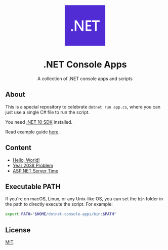 <div align="center">

<img src="https://raw.githubusercontent.com/junian/commons-media/refs/heads/master/svg/microsoft-dotnet-logo.svg" height="128px" />

# .NET Console Apps

A collection of .NET console apps and scripts

</div>

## About

This is a special repository to celebrate `dotnet run app.cs`, where you can just use a single C# file to run the script.

You need [.NET 10 SDK](https://dotnet.microsoft.com/en-us/download/dotnet/10.0) installed.

Read example guide [here](https://www.junian.net/dev/dotnet-run-csharp-app/).

## Content

- [Hello, World!](./src/hello-world/)
- [Year 2038 Problem](./src/year-2038-problem/)
- [ASP.NET Server Time](./src/aspdotnet-server-time/)

## Executable PATH

If you're on macOS, Linux, or any Unix-like OS, you can set the `bin` folder in the path to directly execute the script.
For example:

```bash
export PATH="$HOME/dotnet-console-apps/bin:$PATH"
```

## License

[MIT](./LICENSE).
